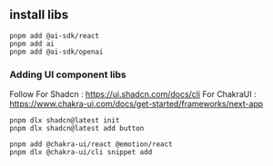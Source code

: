 ## install libs

```
pnpm add @ai-sdk/react
pnpm add ai
pnpm add @ai-sdk/openai
```

### Adding UI component libs
Follow 
  For Shadcn : https://ui.shadcn.com/docs/cli
  For ChakraUI : https://www.chakra-ui.com/docs/get-started/frameworks/next-app
```   
pnpm dlx shadcn@latest init
pnpm dlx shadcn@latest add button

pnpm add @chakra-ui/react @emotion/react
pnpm dlx @chakra-ui/cli snippet add
```

